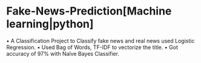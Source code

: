 # Fake-News-Prediction[Machine learning|python]
•	A Classification Project to Classify fake news and real news used Logistic Regression.
•	Used Bag of Words, TF-IDF to vectorize the title.
•	Got accuracy of 97% with Naïve Bayes Classifier.
